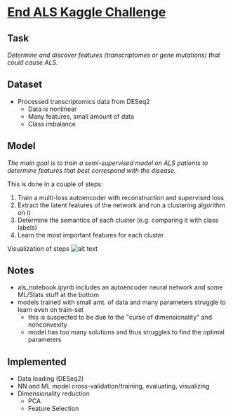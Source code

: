 # [End ALS Kaggle Challenge](https://www.kaggle.com/alsgroup/end-als)

## Task
*Determine and discover features (transcriptomes or gene mutations) that could cause ALS.*

## Dataset
* Processed transcriptomics data from DESeq2
    * Data is nonlinear 
    * Many features, small amount of data
    * Class imbalance 

## Model
*The main goal is to train a semi-supervised model on ALS patients to determine features that best correspond with the disease.*

This is done in a couple of steps:
1. Train a multi-loss autoencoder with reconstruction and supervised loss
2. Extract the latent features of the network and run a clustering algorithm on it
3. Determine the semantics of each cluster (e.g. comparing it with class labels)
4. Learn the most important features for each cluster

Visualization of steps
![alt text](https://github.com/Brandhsu/als/assets/architecture.jpg)

## Notes
* als_notebook.ipynb includes an autoencoder neural network and some ML/Stats stuff at the bottom
* models trained with small amt. of data and many parameters struggle to learn even on train-set
    * this is suspected to be due to the "curse of dimensionality" and nonconvexity
    * model has too many solutions and thus struggles to find the optimal parameters

## Implemented
* Data loading (DESeq2)
* NN and ML model cross-validation/training, evaluating, visualizing
* Dimensionality reduction 
    * PCA
    * Feature Selection


